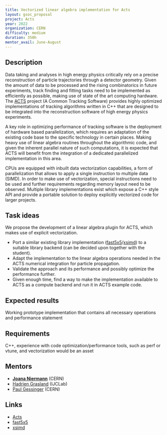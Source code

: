 ```yaml
---
title: Vectorized linear algebra implementation for Acts
layout: gsoc_proposal
project: Acts
year: 2022
organization: CERN
difficulty: medium
duration: 350h
mentor_avail: June-August
---
```


## Description

Data taking and analyses in high energy physics critically rely on a precise reconstruction of particle trajectories through a detector geometry. Given the amount of data to be processed and the rising combinatorics in future experiments, track finding and fitting tasks need to be implemented as efficiently as possible, making use of state of the art computing hardware. The [ACTS](https://cern.ch/acts) project (A Common Tracking Software) provides highly optimized implementations of tracking algorithms written in C++ that are designed to be integrated into the reconstruction software of high energy physics experiments.

A key role in optimizing performance of tracking software is the deployment of hardware based parallelization, which requires an adaptation of the existing code base to the specific technology in certain places. Making heavy use of linear algebra routines throughout the algorithmic code, and given the inherent parallel nature of such computations, it is expected that ACTS will benefit from the integration of a dedicated parallelized implementation in this area.

CPUs are equipped with inbuilt data vectorization capabilities, a form of parallelization that allows to apply a single instruction to multiple data (SIMD). In order to make use of vectorization, special instructions need to be used and further requirements regarding memory layout need to be observed. Multiple library implementations exist which expose a C++ style API and provide a portable solution to deploy explicitly vectorized code for larger projects.

## Task ideas
We propose the development of a linear algebra plugin for ACTS, which makes use of explicit vectorization.

* Port a similar existing library implementation ([fast5x5](https://gitlab.in2p3.fr/CodeursIntensifs/Fast5x5/)/[xsimd](https://github.com/xtensor-stack/xsimd)) to a suitable library backend (can be decided upon together with the student).
* Adapt the implementation to the linear algebra operations needed in the ACTS numerical integration for particle propagation.
* Validate the approach and its performance and possibly optimize the performance further.
* Given enough time, find a way to make the implementation available to ACTS as a compute backend and run it in ACTS example code.

## Expected results
Working prototype implementation that contains all necessary operations and performance statement

## Requirements
C++, experience with code optimization/performance tools, such as perf or vtune, and vectorization would be an asset

## Mentors
  * **[Joana Niermann](mailto:joana.niermann@cern.ch)** (CERN)
  * [Hadrien Grasland](mailto:hadrien.grasland@ijclab.in2p3.fr) (IJCLab)
  * [Paul Gessinger](mailto:paul.gessinger@cern.ch) (CERN)

## Links
  * [Acts](https://github.com/acts-project/acts)
  * [fast5x5](https://gitlab.in2p3.fr/CodeursIntensifs/Fast5x5/)
  * [xsimd](https://github.com/xtensor-stack/xsimd)
